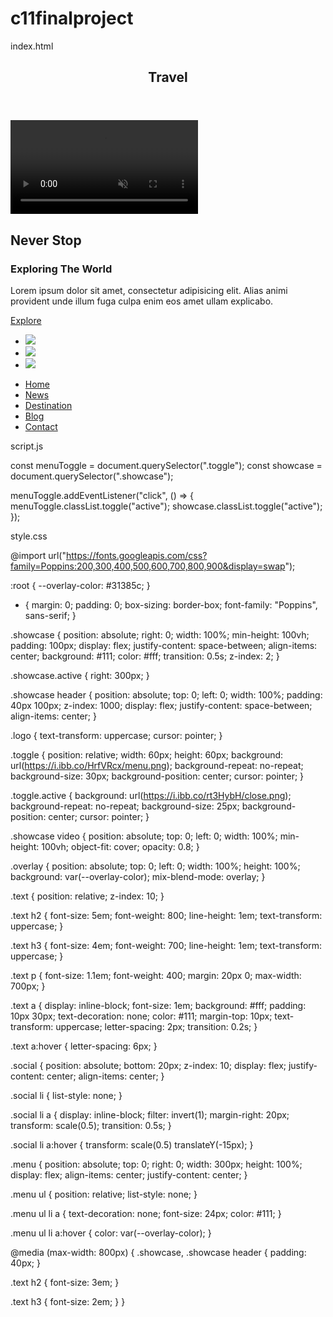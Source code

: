 # c11finalproject
index.html

<!DOCTYPE html>
<html lang="en">
  <head>
    <meta charset="UTF-8" />
    <meta name="viewport" content="width=device-width, initial-scale=1.0" />
    <link rel="stylesheet" href="style.css" />
    <title>Travel Landing Page</title>
  </head>
  <body>
    <section class="showcase">
      <header>
        <h2 class="logo">Travel</h2>
        <div class="toggle"></div>
      </header>
      <video
        src="https://designsupply-web.com/samplecontent/vender/codepen/20181014.mp4"
        muted
        loop
        autoplay
      ></video>
      <!-- Download Video Source and host the file on your own server -->
      <!-- For example: https://www.pexels.com/video/aerial-view-of-beautiful-resort-2169880/ -->
      <div class="overlay"></div>
      <div class="text">
        <h2>Never Stop</h2>
        <h3>Exploring The World</h3>
        <p>
          Lorem ipsum dolor sit amet, consectetur adipisicing elit. Alias animi
          provident unde illum fuga culpa enim eos amet ullam explicabo.
        </p>
        <a href="#">Explore</a>
      </div>
      <ul class="social">
        <li>
          <a href="#"><img src="https://i.ibb.co/x7P24fL/facebook.png" /></a>
        </li>
        <li>
          <a href="#"><img src="https://i.ibb.co/Wnxq2Nq/twitter.png" /></a>
        </li>
        <li>
          <a href="#"><img src="https://i.ibb.co/ySwtH4B/instagram.png" /></a>
        </li>
      </ul>
    </section>
    <div class="menu">
      <ul>
        <li><a href="#">Home</a></li>
        <li><a href="#">News</a></li>
        <li><a href="#">Destination</a></li>
        <li><a href="#">Blog</a></li>
        <li><a href="#">Contact</a></li>
      </ul>
    </div>
    <script src="script.js"></script>
  </body>
</html>



script.js


const menuToggle = document.querySelector(".toggle");
const showcase = document.querySelector(".showcase");

menuToggle.addEventListener("click", () => {
  menuToggle.classList.toggle("active");
  showcase.classList.toggle("active");
});

style.css

@import url("https://fonts.googleapis.com/css?family=Poppins:200,300,400,500,600,700,800,900&display=swap");

:root {
  --overlay-color: #31385c;
}

* {
  margin: 0;
  padding: 0;
  box-sizing: border-box;
  font-family: "Poppins", sans-serif;
}

.showcase {
  position: absolute;
  right: 0;
  width: 100%;
  min-height: 100vh;
  padding: 100px;
  display: flex;
  justify-content: space-between;
  align-items: center;
  background: #111;
  color: #fff;
  transition: 0.5s;
  z-index: 2;
}

.showcase.active {
  right: 300px;
}

.showcase header {
  position: absolute;
  top: 0;
  left: 0;
  width: 100%;
  padding: 40px 100px;
  z-index: 1000;
  display: flex;
  justify-content: space-between;
  align-items: center;
}

.logo {
  text-transform: uppercase;
  cursor: pointer;
}

.toggle {
  position: relative;
  width: 60px;
  height: 60px;
  background: url(https://i.ibb.co/HrfVRcx/menu.png);
  background-repeat: no-repeat;
  background-size: 30px;
  background-position: center;
  cursor: pointer;
}

.toggle.active {
  background: url(https://i.ibb.co/rt3HybH/close.png);
  background-repeat: no-repeat;
  background-size: 25px;
  background-position: center;
  cursor: pointer;
}

.showcase video {
  position: absolute;
  top: 0;
  left: 0;
  width: 100%;
  min-height: 100vh;
  object-fit: cover;
  opacity: 0.8;
}

.overlay {
  position: absolute;
  top: 0;
  left: 0;
  width: 100%;
  height: 100%;
  background: var(--overlay-color);
  mix-blend-mode: overlay;
}

.text {
  position: relative;
  z-index: 10;
}

.text h2 {
  font-size: 5em;
  font-weight: 800;
  line-height: 1em;
  text-transform: uppercase;
}

.text h3 {
  font-size: 4em;
  font-weight: 700;
  line-height: 1em;
  text-transform: uppercase;
}

.text p {
  font-size: 1.1em;
  font-weight: 400;
  margin: 20px 0;
  max-width: 700px;
}

.text a {
  display: inline-block;
  font-size: 1em;
  background: #fff;
  padding: 10px 30px;
  text-decoration: none;
  color: #111;
  margin-top: 10px;
  text-transform: uppercase;
  letter-spacing: 2px;
  transition: 0.2s;
}

.text a:hover {
  letter-spacing: 6px;
}

.social {
  position: absolute;
  bottom: 20px;
  z-index: 10;
  display: flex;
  justify-content: center;
  align-items: center;
}

.social li {
  list-style: none;
}

.social li a {
  display: inline-block;
  filter: invert(1);
  margin-right: 20px;
  transform: scale(0.5);
  transition: 0.5s;
}

.social li a:hover {
  transform: scale(0.5) translateY(-15px);
}

.menu {
  position: absolute;
  top: 0;
  right: 0;
  width: 300px;
  height: 100%;
  display: flex;
  align-items: center;
  justify-content: center;
}

.menu ul {
  position: relative;
  list-style: none;
}

.menu ul li a {
  text-decoration: none;
  font-size: 24px;
  color: #111;
}

.menu ul li a:hover {
  color: var(--overlay-color);
}

@media (max-width: 800px) {
  .showcase,
  .showcase header {
    padding: 40px;
  }

  .text h2 {
    font-size: 3em;
  }

  .text h3 {
    font-size: 2em;
  }
}

